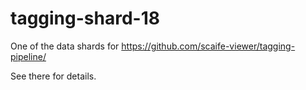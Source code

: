 # tagging-shard-18

One of the data shards for https://github.com/scaife-viewer/tagging-pipeline/

See there for details.
